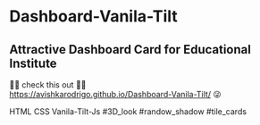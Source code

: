 # Dashboard-Vanila-Tilt

## Attractive Dashboard Card for Educational Institute
🛑🛑 check this out 🛑🛑 <br>
https://avishkarodrigo.github.io/Dashboard-Vanila-Tilt/ 😜

HTML CSS Vanila-Tilt-Js
#3D_look #randow_shadow #tile_cards

